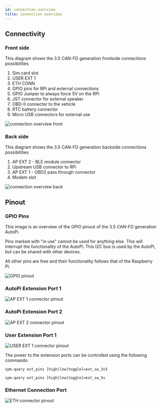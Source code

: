 ```yaml
---
id: connection-overview
title: Connection overview
---
```


## Connectivity

### Front side

This diagram shows the 3.5 CAN-FD generation frontside connections possibilities

1. Sim card slot    
2. USER EXT 1
3. ETH CONN
4. GPIO pins for RPi and external connections
5. GPIO Jumper to always force 5V on the RPi
6. JST connector for external speaker
7. OBD-II connector to the vehicle
8. RTC battery connector
9. Micro USB connectors for external use

![connection overview front](/img/hardware/autopi_tmu_socketcan/connection_overview/side1.png)

### Back side

This diagram shows the 3.5 CAN-FD generation backside connections possibilities

1. AP EXT 2 - BLE module connector
2. Upstream USB connector to RPi
3. AP EXT 1 - OBD2 pass through connector
4. Modem slot


![connection overview back](/img/hardware/autopi_tmu_socketcan/connection_overview/side2.png)

## Pinout

### GPIO Pins

This image is an overview of the GPIO pinout of the 3.5 CAN-FD generation AutoPi.

Pins marked with "in use" cannot be used for anything else. This will interrupt the functionality
of the AutoPi. This I2C bus is used by the AutoPi, but can be shared with other devices. 

All other pins are free and their functionality follows that of the Raspberry Pi.

![GPIO pinout](/img/hardware/autopi_tmu_socketcan/connection_overview/gpio_pinout_gen3.5.png) 

### AutoPi Extension Port 1

![AP EXT 1 connector pinout](/img/hardware/autopi_tmu_socketcan/connection_overview/AP_EXT1.png)

### AutoPi Extension Port 2

![AP EXT 2 connector pinout](/img/hardware/autopi_tmu_socketcan/connection_overview/AP_EXT2.png)

### User Extension Port 1

![USER EXT 1 connector pinout](/img/hardware/autopi_tmu_socketcan/connection_overview/USER_EXT1.png)

The power to the extension ports can be controlled using the following commands:

`spm.query ext_pins [high|low|toggle]=ext_sw_3v3`

`spm.query ext_pins [high|low|toggle]=ext_sw_5v`

### Ethernet Connection Port

![ETH connector pinout](/img/hardware/autopi_tmu_socketcan/connection_overview/ETH_CONN.png)
